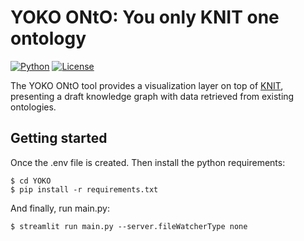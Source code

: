 # YOKO ONtO: You only KNIT one ontology

[![Python](https://img.shields.io/badge/python-3.9-blue.svg?style=flat-square)](https://python.org)
[![License](https://img.shields.io/github/license/KhaosResearch/TITAN-API.svg?style=flat-square)](https://github.com/ProyectoAether/KNIT/blob/main/LICENSE)

The YOKO ONtO tool provides a visualization layer on top of [KNIT](https://github.com/ProyectoAether/KNIT), presenting a draft knowledge graph with data retrieved from existing ontologies.

## Getting started

Once the .env file is created. Then install the python requirements:

```
$ cd YOKO
$ pip install -r requirements.txt
```
And finally, run main.py:

```
$ streamlit run main.py --server.fileWatcherType none
```
